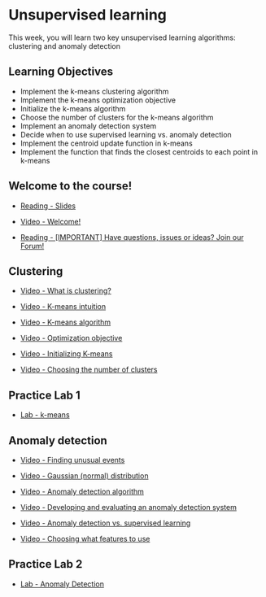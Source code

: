 # Unsupervised learning

This week, you will learn two key unsupervised learning algorithms: clustering and anomaly detection

## Learning Objectives

- Implement the k-means clustering algorithm
- Implement the k-means optimization objective
- Initialize the k-means algorithm
- Choose the number of clusters for the k-means algorithm
- Implement an anomaly detection system
- Decide when to use supervised learning vs. anomaly detection
- Implement the centroid update function in k-means
- Implement the function that finds the closest centroids to each point in k-means

## Welcome to the course!

- [Reading - Slides](./Readings/C3_W1.pdf)

- [Video - Welcome!](https://www.coursera.org/learn/unsupervised-learning-recommenders-reinforcement-learning/lecture/SEpVK/welcome)

- [Reading - [IMPORTANT] Have questions, issues or ideas? Join our Forum!](https://community.deeplearning.ai/c/course-q-a/machine-learning-specialization/mls-course-3/284)

## Clustering

- [Video - What is clustering?](https://www.coursera.org/learn/unsupervised-learning-recommenders-reinforcement-learning/lecture/zoCuG/what-is-clustering)

- [Video - K-means intuition](https://www.coursera.org/learn/unsupervised-learning-recommenders-reinforcement-learning/lecture/xS8nN/k-means-intuition)

- [Video - K-means algorithm](https://www.coursera.org/learn/unsupervised-learning-recommenders-reinforcement-learning/lecture/GwgDo/k-means-algorithm)

- [Video - Optimization objective](https://www.coursera.org/learn/unsupervised-learning-recommenders-reinforcement-learning/lecture/f5G5k/optimization-objective)

- [Video - Initializing K-means](https://www.coursera.org/learn/unsupervised-learning-recommenders-reinforcement-learning/lecture/lw9LD/initializing-k-means)

- [Video - Choosing the number of clusters](https://www.coursera.org/learn/unsupervised-learning-recommenders-reinforcement-learning/lecture/LK4Zn/choosing-the-number-of-clusters)

## Practice Lab 1

- [Lab - k-means](./Labs/C3_W1_KMeans_Assignment.ipynb)

## Anomaly detection

- [Video - Finding unusual events](https://www.coursera.org/learn/unsupervised-learning-recommenders-reinforcement-learning/lecture/1FML2/finding-unusual-events)

- [Video - Gaussian (normal) distribution](https://www.coursera.org/learn/unsupervised-learning-recommenders-reinforcement-learning/lecture/1pURx/gaussian-normal-distribution)

- [Video - Anomaly detection algorithm](https://www.coursera.org/learn/unsupervised-learning-recommenders-reinforcement-learning/lecture/nZcu2/anomaly-detection-algorithm)

- [Video - Developing and evaluating an anomaly detection system](https://www.coursera.org/learn/unsupervised-learning-recommenders-reinforcement-learning/lecture/WyzeY/developing-and-evaluating-an-anomaly-detection-system)

- [Video - Anomaly detection vs. supervised learning](https://www.coursera.org/learn/unsupervised-learning-recommenders-reinforcement-learning/lecture/eLO9Y/anomaly-detection-vs-supervised-learning)

- [Video - Choosing what features to use](https://www.coursera.org/learn/unsupervised-learning-recommenders-reinforcement-learning/lecture/7MOXj/choosing-what-features-to-use)

## Practice Lab 2

- [Lab - Anomaly Detection](./Labs/C3_W1_Anomaly_Detection.ipynb)